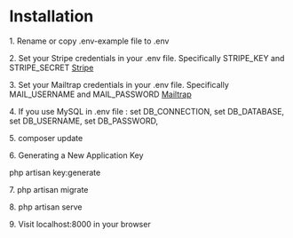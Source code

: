 <h1>Installation</h1>
<p>1. Rename or copy .env-example file to .env </p>
<p>2. Set your Stripe credentials in your .env file. Specifically STRIPE_KEY and STRIPE_SECRET  <a href= "https://stripe.com/">Stripe</a></p>
<p>3. Set your Mailtrap credentials in your .env file. Specifically MAIL_USERNAME and MAIL_PASSWORD <a href = "https://mailtrap.io/">Mailtrap</a></p>
<p>4. If you use MySQL in .env file : set DB_CONNECTION, set DB_DATABASE, set DB_USERNAME, set DB_PASSWORD,
<p>5. composer update </p>
<p>6. Generating a New Application Key</p><p>php artisan key:generate</p>
<p>7. php artisan migrate</p>
<p>8. php artisan serve </p>
<p>9. Visit localhost:8000 in your browser </p>



